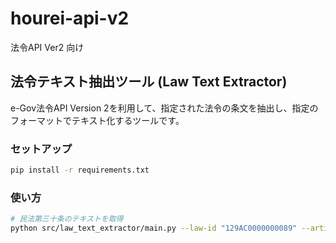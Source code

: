 # hourei-api-v2
法令API Ver2 向け

## 法令テキスト抽出ツール (Law Text Extractor)

e-Gov法令API Version 2を利用して、指定された法令の条文を抽出し、指定のフォーマットでテキスト化するツールです。

### セットアップ

```bash
pip install -r requirements.txt
```

### 使い方

```bash
# 民法第三十条のテキストを取得
python src/law_text_extractor/main.py --law-id "129AC0000000089" --article-num "30"
```
